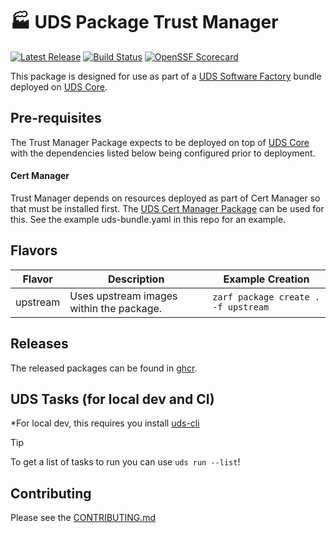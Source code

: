 # 🏭 UDS Package Trust Manager

[![Latest Release](https://img.shields.io/github/v/release/defenseunicorns/uds-package-trust-manager)](https://github.com/defenseunicorns/uds-package-trust-manager/releases)
[![Build Status](https://img.shields.io/github/actions/workflow/status/defenseunicorns/uds-package-trust-manager/tag-and-release.yaml)](https://github.com/defenseunicorns/uds-package-trust-manager/actions/workflows/tag-and-release.yaml)
[![OpenSSF Scorecard](https://api.securityscorecards.dev/projects/github.com/defenseunicorns/uds-package-trust-manager/badge)](https://api.securityscorecards.dev/projects/github.com/defenseunicorns/uds-package-trust-manager)

This package is designed for use as part of a [UDS Software Factory](https://github.com/defenseunicorns/uds-software-factory) bundle deployed on [UDS Core](https://github.com/defenseunicorns/uds-core).

## Pre-requisites

The Trust Manager Package expects to be deployed on top of [UDS Core](https://github.com/defenseunicorns/uds-core) with the dependencies listed below being configured prior to deployment.

#### Cert Manager

Trust Manager depends on resources deployed as part of Cert Manager so that must be installed first. The [UDS Cert Manager Package](https://github.com/defenseunicorns/uds-package-cert-manager) can be used for this. See the example uds-bundle.yaml in this repo for an example.

## Flavors

| Flavor | Description | Example Creation |
| ------ | ----------- | ---------------- |
| upstream | Uses upstream images within the package. | `zarf package create . -f upstream` |

## Releases

The released packages can be found in [ghcr](https://github.com/defenseunicorns/uds-package-trust-manager/pkgs/container/packages%2Fuds%2Ftrust-manager).

## UDS Tasks (for local dev and CI)

*For local dev, this requires you install [uds-cli](https://github.com/defenseunicorns/uds-cli?tab=readme-ov-file#install)

> [!TIP]
> To get a list of tasks to run you can use `uds run --list`!

## Contributing

Please see the [CONTRIBUTING.md](./CONTRIBUTING.md)
